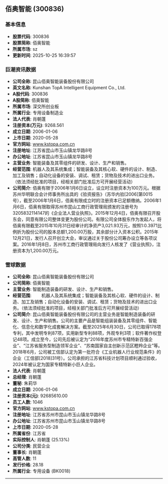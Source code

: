 ## 佰奥智能 (300836)

### 基本信息

- **股票代码**: 300836
- **股票简称**: 佰奥智能
- **所属市场**: sz
- **更新时间**: 2025-10-25 16:39:57

### 巨潮资讯数据

- **公司全称**: 昆山佰奥智能装备股份有限公司
- **英文名称**: Kunshan TopA Intelligent Equipment Co., Ltd.
- **A股代码**: 300836
- **A股简称**: 佰奥智能
- **所属市场**: 深交所创业板
- **所属行业**: 专用设备制造业
- **法人代表**: 肖朝蓬
- **注册资本(万元)**: 9268.561
- **成立日期**: 2006-01-06
- **上市日期**: 2020-05-28
- **官方网站**: www.kstopa.com.cn
- **注册地址**: 江苏省昆山市玉山镇龙华路8号
- **办公地址**: 江苏省昆山市玉山镇龙华路8号
- **主营业务**: 智能装备及其零组件的研发、设计、生产和销售。
- **经营范围**: 机器人及其系统集成；智能装备及其核心软、硬件的设计、制造、加工及销售；自动化设备的安装、调试、租赁；货物及技术的进出口业务。（依法须经批准的项目，经相关部门批准后方可开展经营活动）
- **公司简介**: 佰奥有限于2006年1月6日设立，设立时注册资本为100万元。根据苏州华明联合会计师事务所出具的《验资报告》（苏华内验[2006]第0015号），截至2006年1月6日，佰奥有限成立时的注册资本已足额缴纳。2006年1月6日，佰奥有限取得苏州市昆山工商行政管理局颁发的注册号为3205832114147的《企业法人营业执照》。2015年12月4日，佰奥有限召开股东会，同意有限公司整体变更为股份公司。有限公司全体股东作为发起人，将佰奥有限截至2015年10月31日经审计的净资产3,021.93万元，按照1:0.3971比例折为股份公司的股本总额1,200.00万股，其余部分计入资本公积。2015年12月21日，发行人召开创立大会，审议通过关于股份公司筹办设立等各项议案。2016年1月8日，苏州市工商行政管理局向发行人核发了《营业执照》，注册资本为1,200.00万元。

### 雪球数据

- **公司全称**: 昆山佰奥智能装备股份有限公司
- **公司简称**: 佰奥智能
- **主营业务**: 智能制造装备的研发、设计、生产和销售。
- **经营范围**: 　　机器人及其系统集成；智能装备及其核心软、硬件的设计、制造、加工及销售；自动化设备的安装、调试、租赁；货物及技术的进出口业务。（依法须经批准的项目，经相关部门批准后方可开展经营活动）
- **公司简介**: 昆山佰奥智能装备股份有限公司的主营业务是智能制造装备的研发、设计、生产和销售。公司的主要产品是智能组装装备及其零组件、智能化、信息化和数字化成套解决方案。截至2025年6月30日，公司已取得178项专利，其中发明专利87项，实用新型专利88项，外观专利3项；软件著作权登记48项。成立至今，公司先后被认定为“2016年度苏州市专精特新百强企业”、“江苏省服务型制造领军企业”、“苏南国家自主创新示范区瞪羚企业”等。2018年6月，公司被工信部认定为第一批符合《工业机器人行业规范条件》的企业（工信部[2018]31号）。公司承担的江苏省科技计划项目顺利通过验收，2024年被认定为国家专精特新小巨人企业。
- **法人代表**: 肖朝蓬
- **总经理**: 肖朝蓬
- **董秘**: 朱莉华
- **成立日期**: 2006-01-06
- **注册资本(元)**: 92685610.00
- **员工人数**: 1046
- **官方网站**: www.kstopa.com.cn
- **注册地址**: 江苏省苏州市昆山市玉山镇龙华路8号
- **办公地址**: 江苏省苏州市昆山市玉山镇龙华路8号
- **上市日期**: 2020-05-28
- **所属省份**: 江苏省
- **实际控制人**: 肖朝蓬 (25.13%)
- **公司分类**: 民营企业
- **董事长**: 肖朝蓬
- **高管人数**: 11
- **发行价格**: 28.18
- **所属行业**: 专用设备 (BK0018)

---